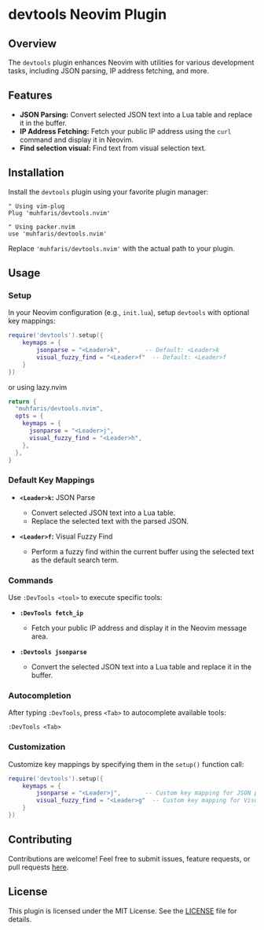 # devtools Neovim Plugin

## Overview

The `devtools` plugin enhances Neovim with utilities for various development tasks, including JSON parsing, IP address fetching, and more.

## Features

- **JSON Parsing:** Convert selected JSON text into a Lua table and replace it in the buffer.
- **IP Address Fetching:** Fetch your public IP address using the `curl` command and display it in Neovim.
- **Find selection visual:** Find text from visual selection text.

## Installation

Install the `devtools` plugin using your favorite plugin manager:

```vim
" Using vim-plug
Plug 'muhfaris/devtools.nvim'

" Using packer.nvim
use 'muhfaris/devtools.nvim'
```

Replace `'muhfaris/devtools.nvim'` with the actual path to your plugin.

## Usage

### Setup

In your Neovim configuration (e.g., `init.lua`), setup `devtools` with optional key mappings:

```lua
require('devtools').setup({
    keymaps = {
        jsonparse = "<Leader>k",       -- Default: <Leader>k
        visual_fuzzy_find = "<Leader>f"  -- Default: <Leader>f
    }
})
```

or using lazy.nvim

```lua
return {
  "muhfaris/devtools.nvim",
  opts = {
    keymaps = {
      jsonparse = "<Leader>j",
      visual_fuzzy_find = "<Leader>h",
    },
  },
}
```

### Default Key Mappings

- **`<Leader>k`:** JSON Parse

  - Convert selected JSON text into a Lua table.
  - Replace the selected text with the parsed JSON.

- **`<Leader>f`:** Visual Fuzzy Find
  - Perform a fuzzy find within the current buffer using the selected text as the default search term.

### Commands

Use `:DevTools <tool>` to execute specific tools:

- **`:DevTools fetch_ip`**

  - Fetch your public IP address and display it in the Neovim message area.

- **`:Devtools jsonparse`**
  - Convert the selected JSON text into a Lua table and replace it in the buffer.

### Autocompletion

After typing `:DevTools`, press `<Tab>` to autocomplete available tools:

```vim
:DevTools <Tab>
```

### Customization

Customize key mappings by specifying them in the `setup()` function call:

```lua
require('devtools').setup({
    keymaps = {
        jsonparse = "<Leader>j",       -- Custom key mapping for JSON parse
        visual_fuzzy_find = "<Leader>g"  -- Custom key mapping for Visual Fuzzy Find
    }
})
```

## Contributing

Contributions are welcome! Feel free to submit issues, feature requests, or pull requests [here](https://github.com/username/devtools).

## License

This plugin is licensed under the MIT License. See the [LICENSE](./LICENSE) file for details.
